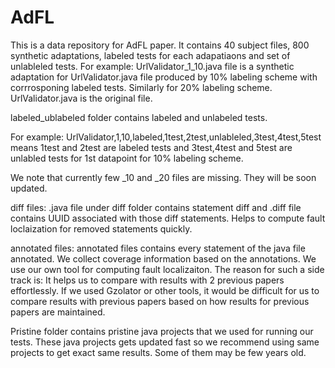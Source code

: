 # AdFL
This is a data repository for AdFL paper. 
It contains 40 subject files, 800 synthetic adaptations, labeled tests for each adapatiaons and set of unlableled tests. 
For example:
UrlValidator_1_10.java file is a synthetic adaptation for UrlValidator.java file produced by 10% labeling scheme with corrrosponing
labeled tests. Similarly for 20% labeling scheme. 
UrlValidator.java is the original file. 

labeled_ublabeled folder contains labeled and unlabeled tests.

For example:
UrlValidator,1,10,labeled,1test,2test,unlableled,3test,4test,5test means 1test and 2test are labeled tests and 3test,4test and 5test are unlabled tests for 1st datapoint for 10% labeling scheme. 


We note that currently few _10 and _20 files are missing. They will be soon updated. 

diff files: .java file under diff folder contains statement diff and .diff file contains UUID associated with those diff statements. Helps to compute fault loclaization for removed statements quickly.

annotated files: annotated files contains every statement of the java file annotated. We collect coverage information based on the annotations. We use our own tool for computing fault localizaiton. The reason for such a side track is: It helps us to compare with results with 2 previous papers effortlessly. If we used Gzolator or other tools, it would be difficult for us to compare results with previous papers based on how results for previous papers are maintained. 

Pristine folder contains pristine java projects that we used for running our tests. These java projects gets updated fast so we recommend using same projects to get exact same results. Some of them may be few years old.





